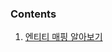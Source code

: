 ### Contents
1. [엔티티 매핑 알아보기](https://github.com/dldbdud314/spring-web-dev-playground/tree/main/jpa/entity-mapping)
